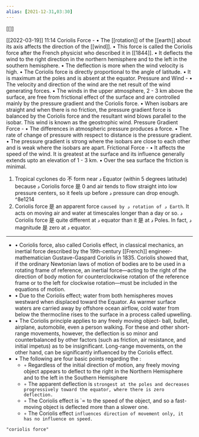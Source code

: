 ```yaml
---
alias: [2021-12-31,03:30]
---
```

[[]]

[[2022-03-19]] 11:14
Coriolis Force -
• The [[rotation]] of the [[earth]] about its axis affects the direction of the [[wind]].
• This force is called the Coriolis force after the French physicist who described it in [[1844]].
• It deflects the wind to the right direction in the northern hemisphere and to the left in the southern hemisphere.
• The deflection is more when the wind velocity is high.
• The Coriolis force is directly proportional to the angle of latitude.
• It is maximum at the poles and is absent at the equator.
Pressure and Wind -
• The velocity and direction of the wind are the net result of the wind generating forces.
• The winds in the upper atmosphere, 2 - 3 km above the surface, are free from frictional effect of the surface and are controlled mainly by the pressure gradient and the Coriolis force.
• When isobars are straight and when there is no friction, the pressure gradient force is balanced by the Coriolis force and the resultant wind blows parallel to the isobar. This wind is known as the geostrophic wind.
Pressure Gradient Force -
• The differences in atmospheric pressure produces a force.
• The rate of change of pressure with respect to distance is the pressure gradient.
• The pressure gradient is strong where the isobars are close to each other and is weak where the isobars are apart.
Frictional Force -
• It affects the speed of the wind. It is greatest at the surface and its influence generally extends upto an elevation of 1 - 3 km.
• Over the sea surface the friction is minimal.

1. Tropical cyclones do 不  form near د Equator (within 5 degrees latitude) because د Coriolis force 是 0 and air tends to flow straight into low pressure centers, so it feels up before د pressure can drop enough. ^8e1214
2. Coriolis force 是 an apparent force `caused by د rotation of د Earth`. It acts on moving air and water at timescales longer than a day or so. د Coriolis force 是 quite different at د equator than it 是 at د Poles. In fact, د magnitude 是 zero at د equator.
***********************************************************************************************
- • Coriolis force, also called Coriolis effect, in classical mechanics, an inertial force described by the 19th-century [[French]] engineer-mathematician Gustave-Gaspard Coriolis in 1835. Coriolis showed that, if the ordinary Newtonian laws of motion of bodies are to be used in a rotating frame of reference, an inertial force—acting to the right of the direction of body motion for counterclockwise rotation of the reference frame or to the left for clockwise rotation—must be included in the equations of motion.
 - • Due to the Coriolis effect; water from both hemispheres moves westward when displaced toward the Equator. As warmer surface waters are carried away by offshore ocean airflow, cold water from below the thermocline rises to the surface in a process called upwelling.
 - • The Coriolis principle applies to any freely moving object- ball, bullet, airplane, automobile, even a person walking. For these and other short-range movements, however, the deflection is so minor and counterbalanced by other factors (such as friction, air resistance, and initial impetus) as to be insignificant. Long-range movements, on the other hand, can be significantly influenced by the Coriolis effect.
 - • The following are four basic points regarding the :  
	 - ◦ Regardless of the initial direction of motion, any freely moving object appears to deflect to the right in the Northern Hemisphere and to the left in the Southern Hemisphere
	 - ◦ The apparent deflection is `strongest at the poles and decreases progressively toward the equator, where there is zero deflection.`
	 - ◦ The Coriolis effect is `∝ to the speed of the object, and so a fast-moving object is deflected more than a slower one.
	 - ◦ The Coriolis effect `influences direction of movement only, it has no influence on speed.`
```query
"coriolis force"
```